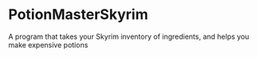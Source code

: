 # PotionMasterSkyrim
A program that takes your Skyrim inventory of ingredients, and helps you make expensive potions
